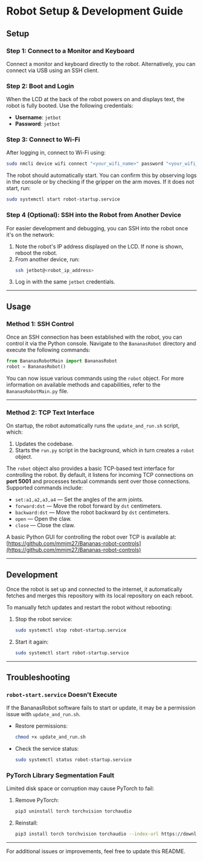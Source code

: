 # Robot Setup & Development Guide

## Setup

### Step 1: Connect to a Monitor and Keyboard
Connect a monitor and keyboard directly to the robot. Alternatively, you can connect via USB using an SSH client.

### Step 2: Boot and Login
When the LCD at the back of the robot powers on and displays text, the robot is fully booted. Use the following credentials:
- **Username**: `jetbot`
- **Password**: `jetbot`

### Step 3: Connect to Wi-Fi
After logging in, connect to Wi-Fi using:
```bash
sudo nmcli device wifi connect "<your_wifi_name>" password "<your_wifi_password>"
```

The robot should automatically start. You can confirm this by observing logs in the console or by checking if the gripper on the arm moves. If it does not start, run:
```bash
sudo systemctl start robot-startup.service
```

### Step 4 (Optional): SSH into the Robot from Another Device
For easier development and debugging, you can SSH into the robot once it's on the network:

1. Note the robot's IP address displayed on the LCD. If none is shown, reboot the robot.
2. From another device, run:
   ```bash
   ssh jetbot@<robot_ip_address>
   ```
3. Log in with the same `jetbot` credentials.

---


## Usage

### Method 1: SSH Control

Once an SSH connection has been established with the robot, you can control it via the Python console. Navigate to the `BananasRobot` directory and execute the following commands:

```python
from BananasRobotMain import BananasRobot
robot = BananasRobot()
```

You can now issue various commands using the `robot` object. For more information on available methods and capabilities, refer to the `BananasRobotMain.py` file.

---

### Method 2: TCP Text Interface

On startup, the robot automatically runs the `update_and_run.sh` script, which:

1. Updates the codebase.
2. Starts the `run.py` script in the background, which in turn creates a `robot` object.

The `robot` object also provides a basic TCP-based text interface for controlling the robot. By default, it listens for incoming TCP connections on **port 5001** and processes textual commands sent over those connections. Supported commands include:

- `set:a1,a2,a3,a4` — Set the angles of the arm joints.
- `forward:dst` — Move the robot forward by `dst` centimeters.
- `backward:dst` — Move the robot backward by `dst` centimeters.
- `open` — Open the claw.
- `close` — Close the claw.

A basic Python GUI for controlling the robot over TCP is available at:  
[https://github.com/mmjm27/Bananas-robot-controls](https://github.com/mmjm27/Bananas-robot-controls)

---

## Development
Once the robot is set up and connected to the internet, it automatically fetches and merges this repository with its local repository on each reboot.

To manually fetch updates and restart the robot without rebooting:
1. Stop the robot service:
   ```bash
   sudo systemctl stop robot-startup.service
   ```
2. Start it again:
   ```bash
   sudo systemctl start robot-startup.service
   ```

---

## Troubleshooting

### `robot-start.service` Doesn't Execute
If the BananasRobot software fails to start or update, it may be a permission issue with `update_and_run.sh`.

- Restore permissions:
  ```bash
  chmod +x update_and_run.sh
  ```
- Check the service status:
  ```bash
  sudo systemctl status robot-startup.service
  ```

### PyTorch Library Segmentation Fault
Limited disk space or corruption may cause PyTorch to fail:

1. Remove PyTorch:
   ```bash
   pip3 uninstall torch torchvision torchaudio
   ```
2. Reinstall:
   ```bash
   pip3 install torch torchvision torchaudio --index-url https://download.pytorch.org/whl/cpu
   ```

---

For additional issues or improvements, feel free to update this README.
